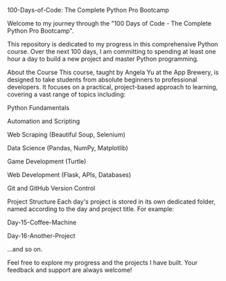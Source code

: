 100-Days-of-Code: The Complete Python Pro Bootcamp

Welcome to my journey through the "100 Days of Code - The Complete Python Pro Bootcamp".

This repository is dedicated to my progress in this comprehensive Python course. Over the next 100 days, I am committing to spending at least one hour a day to build a new project and master Python programming.

About the Course
This course, taught by Angela Yu at the App Brewery, is designed to take students from absolute beginners to professional developers. It focuses on a practical, project-based approach to learning, covering a vast range of topics including:

Python Fundamentals

Automation and Scripting

Web Scraping (Beautiful Soup, Selenium)

Data Science (Pandas, NumPy, Matplotlib)

Game Development (Turtle)

Web Development (Flask, APIs, Databases)

Git and GitHub Version Control

Project Structure
Each day's project is stored in its own dedicated folder, named according to the day and project title. For example:

Day-15-Coffee-Machine

Day-16-Another-Project

...and so on.

Feel free to explore my progress and the projects I have built. Your feedback and support are always welcome!
